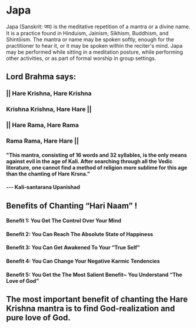# Japa
Japa (Sanskrit: जप) is the meditative repetition of a mantra or a divine name. It is a practice found in Hinduism, Jainism, Sikhism, Buddhism, and Shintōism. The mantra or name may be spoken softly, enough for the practitioner to hear it, or it may be spoken within the reciter's mind. Japa may be performed while sitting in a meditation posture, while performing other activities, or as part of formal worship in group settings.

## Lord Brahma says:
### || Hare Krishna, Hare Krishna
### Krishna Krishna, Hare Hare ||

### || Hare Rama, Hare Rama 
### Rama Rama, Hare Hare ||

####  "This mantra, consisting of 16 words and 32 syllables, is the only means against evil in the age of Kali. After searching through all the Vedic literature, one cannot find a method of religion more sublime for this age than the chanting of Hare Krsna."

#### --- Kali-santarana Upanishad

## Benefits of Chanting “Hari Naam” !
#### Benefit 1: You Get The Control Over Your Mind
#### Benefit 2: You Can Reach The Absolute State of Happiness
#### Benefit 3: You Can Get Awakened To Your “True Self”
#### Benefit 4: You Can Change Your Negative Karmic Tendencies
#### Benefit 5: You Get the The Most Salient Benefit~ You Understand “The Love of God”

## The most important benefit of chanting the Hare Krishna mantra is to find God-realization and pure love of God.
